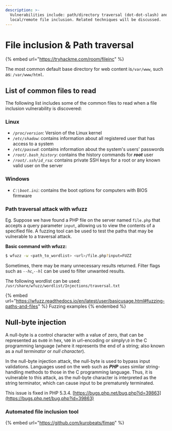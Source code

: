 ```yaml
---
description: >-
  Vulnerabilities include: path/directory traversal (dot-dot-slash) and
  local/remote file inclusion. Related techniques will be discussed.
---
```


# File inclusion & Path traversal

{% embed url="https://tryhackme.com/room/fileinc" %}

The most common default base directory for web content is`/var/www`, such as: `/var/www/html`.

## List of common files to read

The following list includes some of the common files to read when a file inclusion vulnerability is discovered:

### Linux

* _`/proc/version`_: Version of the Linux kernel
* _`/etc/shadow`_: contains information about all registered user that has access to a system
* _`/etc/passwd`_: contains information about the system's users' passwords
* _`/root/.bash_history`_: contains the history commands for _**root**_ user
* _`/root/.ssh/id_rsa`_: contains private SSH keys for a root or any known valid user on the server

### Windows

* _`C:\boot.ini`_: contains the boot options for computers with BIOS firmware

### Path traversal attack with wfuzz

Eg. Suppose we have found a PHP file on the server named `file.php` that accepts a query parameter `input`, allowing us to view the contents of a specified file. A fuzzing tool can be used to test the paths that may be vulnerable to a traversal attack.

**Basic command with wfuzz:**

```bash
$ wfuzz -w <path_to_wordlist> <url>/file.php?input=FUZZ
```

Sometimes, there may be many unnecessary results returned. Filter flags such as _`--hc`_,_`--hl`_ can be used to filter unwanted results.

The following wordlist can be used: `/usr/share/wfuzz/wordlist/Injections/traversal.txt`

{% embed url="https://wfuzz.readthedocs.io/en/latest/user/basicusage.html#fuzzing-paths-and-files" %}
Fuzzing examples
{% endembed %}

## Null-byte injection

A null-byte is a control character with a value of zero, that can be represented as `0x00` in hex, `%00` in url-encoding or simply`\0` in the C programming language (where it represents the end of a string; also known as a _null terminator_ or _null character_).&#x20;

In the null-byte injection attack, the null-byte is used to bypass input validations. Languages used on the web such as _**PHP**_ uses similar string-handling methods to those in the C programming language. Thus, it is vulnerable to this attack, as the null-byte character is interpreted as the string terminator, which can cause input to be prematurely terminated.

&#x20;This issue is fixed in PHP 5.3.4. [https://bugs.php.net/bug.php?id=39863](https://bugs.php.net/bug.php?id=39863)



### Automated file inclusion tool&#x20;

{% embed url="https://github.com/kurobeats/fimap" %}

